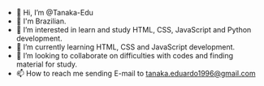 - 👋 Hi, I’m @Tanaka-Edu
- 👋 I'm Brazilian.
- 👀 I’m interested in learn and study HTML, CSS, JavaScript and Python development.
- 🌱 I’m currently learning HTML, CSS and JavaScript development.
- 💞️ I’m looking to collaborate on difficulties with codes and finding material for study.
- 📫 How to reach me sending E-mail to tanaka.eduardo1996@gmail.com

<!---
Tanaka-Edu/Tanaka-Edu is a ✨ special ✨ repository because its `README.md` (this file) appears on your GitHub profile.
You can click the Preview link to take a look at your changes.
--->
